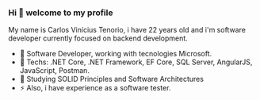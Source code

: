 ### Hi 👋 welcome to my profile

My name is Carlos Vinícius Tenorio, i have 22 years old and i'm software developer currently focused on backend development.

- 💼 Software Developer, working with tecnologies Microsoft.
- 💬 Techs: .NET Core, .NET Framework, EF Core, SQL Server, AngularJS, JavaScript, Postman.
- 🌱 Studying SOLID Principles and Software Architectures
- ⚡ Also, i have experience as a software tester.
